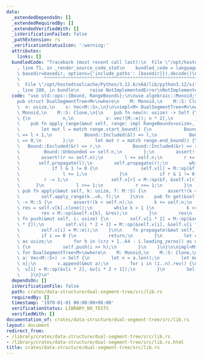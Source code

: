 ```yaml
---
data:
  _extendedDependsOn: []
  _extendedRequiredBy: []
  _extendedVerifiedWith: []
  _isVerificationFailed: false
  _pathExtension: rs
  _verificationStatusIcon: ':warning:'
  attributes:
    links: []
  bundledCode: "Traceback (most recent call last):\n  File \"/opt/hostedtoolcache/Python/3.12.6/x64/lib/python3.12/site-packages/onlinejudge_verify/documentation/build.py\"\
    , line 71, in _render_source_code_stat\n    bundled_code = language.bundle(stat.path,\
    \ basedir=basedir, options={'include_paths': [basedir]}).decode()\n          \
    \         ^^^^^^^^^^^^^^^^^^^^^^^^^^^^^^^^^^^^^^^^^^^^^^^^^^^^^^^^^^^^^^^^^^^^^^^^^^^^^^^^^\n\
    \  File \"/opt/hostedtoolcache/Python/3.12.6/x64/lib/python3.12/site-packages/onlinejudge_verify/languages/rust.py\"\
    , line 288, in bundle\n    raise NotImplementedError\nNotImplementedError\n"
  code: "use std::ops::{Bound, RangeBounds};\n\nuse algebraic::Monoid;\n\n#[derive(Clone)]\n\
    pub struct DualSegmentTree<M>\nwhere\n    M: Monoid,\n    M::S: Clone,\n{\n  \
    \  n: usize,\n    v: Vec<M::S>,\n}\n\nimpl<M> DualSegmentTree<M>\nwhere\n    M:\
    \ Monoid,\n    M::S: Clone,\n{\n    pub fn new(n: usize) -> Self {\n        Self\
    \ {\n            n,\n            v: vec![M::e(); n * 2],\n        }\n    }\n\n\
    \    pub fn apply_range(&mut self, range: impl RangeBounds<usize>, f: M::S) {\n\
    \        let mut l = match range.start_bound() {\n            Bound::Excluded(&l)\
    \ => l + 1,\n            Bound::Included(&l) => l,\n            Bound::Unbounded\
    \ => 0,\n        };\n        let mut r = match range.end_bound() {\n         \
    \   Bound::Excluded(&r) => r,\n            Bound::Included(&r) => r + 1,\n   \
    \         Bound::Unbounded => self.n,\n        };\n        assert!(l <= r);\n\
    \        assert!(r <= self.n);\n        l += self.n;\n        r += self.n;\n \
    \       self.propagate(l);\n        self.propagate(r);\n        while l < r {\n\
    \            if l & 1 != 0 {\n                self.v[l] = M::op(&f, &self.v[l]);\n\
    \                l += 1;\n            }\n            if r & 1 != 0 {\n       \
    \         r -= 1;\n                self.v[r] = M::op(&f, &self.v[r]);\n      \
    \      }\n            l >>= 1;\n            r >>= 1;\n        }\n    }\n\n   \
    \ pub fn apply(&mut self, k: usize, f: M::S) {\n        assert!(k < self.n);\n\
    \        self.apply_range(k..=k, f);\n    }\n\n    pub fn get(&self, mut k: usize)\
    \ -> M::S {\n        assert!(k < self.n);\n        k += self.n;\n        let mut\
    \ res = self.v[k].clone();\n        while k > 1 {\n            k >>= 1;\n    \
    \        res = M::op(&self.v[k], &res);\n        }\n        res\n    }\n\n   \
    \ fn push(&mut self, i: usize) {\n        self.v[i * 2] = M::op(&self.v[i], &self.v[i\
    \ * 2]);\n        self.v[i * 2 + 1] = M::op(&self.v[i], &self.v[i * 2 + 1]);\n\
    \        self.v[i] = M::e();\n    }\n\n    fn propagate(&mut self, i: usize) {\n\
    \        if i == 0 {\n            return;\n        }\n        let crz = i.trailing_zeros()\
    \ as usize;\n        for h in (crz + 1..64 - i.leading_zeros() as usize).rev()\
    \ {\n            self.push(i >> h);\n        }\n    }\n}\n\nimpl<M> From<Vec<M::S>>\
    \ for DualSegmentTree<M>\nwhere\n    M: Monoid,\n    M::S: Clone,\n{\n    fn from(mut\
    \ a: Vec<M::S>) -> Self {\n        let n = a.len();\n        let mut v = vec![M::e();\
    \ n];\n        v.append(&mut a);\n        for i in (1..n).rev() {\n          \
    \  v[i] = M::op(&v[i * 2], &v[i * 2 + 1]);\n        }\n        Self { n, v }\n\
    \    }\n}\n"
  dependsOn: []
  isVerificationFile: false
  path: crates/data-structure/dual-segment-tree/src/lib.rs
  requiredBy: []
  timestamp: '1970-01-01 00:00:00+00:00'
  verificationStatus: LIBRARY_NO_TESTS
  verifiedWith: []
documentation_of: crates/data-structure/dual-segment-tree/src/lib.rs
layout: document
redirect_from:
- /library/crates/data-structure/dual-segment-tree/src/lib.rs
- /library/crates/data-structure/dual-segment-tree/src/lib.rs.html
title: crates/data-structure/dual-segment-tree/src/lib.rs
---
```

